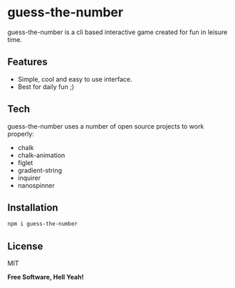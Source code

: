 # guess-the-number

guess-the-number is a cli based interactive game created for fun in leisure time.

## Features

- Simple, cool and easy to use interface.
- Best for daily fun ;)

## Tech

guess-the-number uses a number of open source projects to work properly:

- chalk
- chalk-animation
- figlet
- gradient-string
- inquirer
- nanospinner

## Installation

```sh
npm i guess-the-number
```

## License

MIT

**Free Software, Hell Yeah!**
